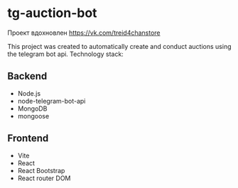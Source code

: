# tg-auction-bot

Проект вдохновлен https://vk.com/treid4chanstore

This project was created to automatically create and conduct auctions using the telegram bot api. 
Technology stack:
## Backend
* Node.js
* node-telegram-bot-api
* MongoDB
* mongoose
## Frontend
* Vite
* React
* React Bootstrap
* React router DOM
